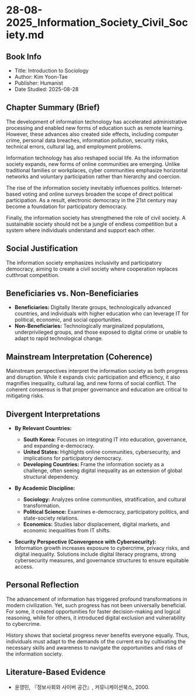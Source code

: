 # 28-08-2025_Information_Society_Civil_Society.md

## Book Info
- Title: Introduction to Sociology 
- Author: Kim Yoon-Tae 
- Publisher: Humanist 
- Date Studied: 2025-08-28

## Chapter Summary (Brief)
The development of information technology has accelerated administrative processing and enabled new forms of education such as remote learning. However, these advances also created side effects, including computer crime, personal data breaches, information pollution, security risks, technical errors, cultural lag, and employment problems.  

Information technology has also reshaped social life. As the information society expands, new forms of online communities are emerging. Unlike traditional families or workplaces, cyber communities emphasize horizontal networks and voluntary participation rather than hierarchy and coercion.  

The rise of the information society inevitably influences politics. Internet-based voting and online surveys broaden the scope of direct political participation. As a result, electronic democracy in the 21st century may become a foundation for participatory democracy.  

Finally, the information society has strengthened the role of civil society. A sustainable society should not be a jungle of endless competition but a system where individuals understand and support each other.

## Social Justification
The information society emphasizes inclusivity and participatory democracy, aiming to create a civil society where cooperation replaces cutthroat competition.

## Beneficiaries vs. Non-Beneficiaries
- **Beneficiaries:** Digitally literate groups, technologically advanced countries, and individuals with higher education who can leverage IT for political, economic, and social opportunities.  
- **Non-Beneficiaries:** Technologically marginalized populations, underprivileged groups, and those exposed to digital crime or unable to adapt to rapid technological change.  

## Mainstream Interpretation (Coherence)
Mainstream perspectives interpret the information society as both progress and disruption. While it expands civic participation and efficiency, it also magnifies inequality, cultural lag, and new forms of social conflict. The coherent consensus is that proper governance and education are critical to mitigating risks.

## Divergent Interpretations
- **By Relevant Countries:**  
  - **South Korea:** Focuses on integrating IT into education, governance, and expanding e-democracy.  
  - **United States:** Highlights online communities, cybersecurity, and implications for participatory democracy.  
  - **Developing Countries:** Frame the information society as a challenge, often seeing digital inequality as an extension of global structural dependency.  

- **By Academic Discipline:**  
  - **Sociology:** Analyzes online communities, stratification, and cultural transformation.  
  - **Political Science:** Examines e-democracy, participatory politics, and state-society relations.  
  - **Economics:** Studies labor displacement, digital markets, and economic inequalities from IT shifts.  

- **Security Perspective (Convergence with Cybersecurity):**  
  Information growth increases exposure to cybercrime, privacy risks, and digital inequality. Solutions include digital literacy programs, strong cybersecurity measures, and governance structures to ensure equitable access.

## Personal Reflection
The advancement of information has triggered profound transformations in modern civilization. Yet, such progress has not been universally beneficial. For some, it created opportunities for faster decision-making and logical reasoning, while for others, it introduced digital exclusion and vulnerability to cybercrime.  

History shows that societal progress never benefits everyone equally. Thus, individuals must adapt to the demands of the current era by cultivating the necessary skills and awareness to navigate the opportunities and risks of the information society.

## Literature-Based Evidence
- 윤영민, 『정보사회와 사이버 공간』, 커뮤니케이션북스, 2000.  

